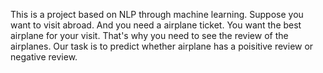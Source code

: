 This is a project based on NLP through machine learning. 
Suppose you want to visit abroad. And you need a airplane ticket. You want the best airplane for your visit.
That's why you need to see the review of the airplanes.
Our task is to predict whether airplane has a poisitive review or negative review.
